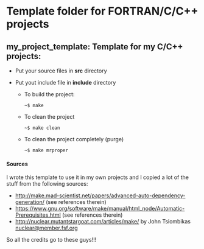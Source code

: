 # Template folder for FORTRAN/C/C++ projects

## my_project_template: Template for my C/C++ projects:

* Put your source files in **src** directory
* Put yout include file in **include** directory

  * To build the project:

    `~$ make`

  * To clean the project

    `~$ make clean`

  * To clean the project completely (purge)

    `~$ make mrproper`
    
#### Sources ####
I wrote this template to use it in my own projects and I copied a lot of the stuff from the following sources:

* http://make.mad-scientist.net/papers/advanced-auto-dependency-generation/ (see references therein)
* https://www.gnu.org/software/make/manual/html_node/Automatic-Prerequisites.html (see references therein)
* http://nuclear.mutantstargoat.com/articles/make/ by John Tsiombikas nuclear@member.fsf.org

So all the credits go to these guys!!!
